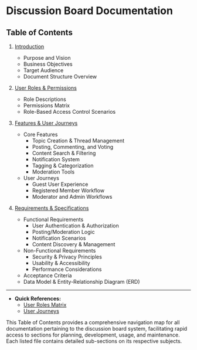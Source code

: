 # Discussion Board Documentation

## Table of Contents

1. [Introduction](./01_discussion_board_introduction.md)
   - Purpose and Vision
   - Business Objectives
   - Target Audience
   - Document Structure Overview

2. [User Roles & Permissions](./02_discussion_board_user_roles_and_permissions.md)
   - Role Descriptions
   - Permissions Matrix
   - Role-Based Access Control Scenarios

3. [Features & User Journeys](./03_discussion_board_features_and_user_journeys.md)
   - Core Features
     - Topic Creation & Thread Management
     - Posting, Commenting, and Voting
     - Content Search & Filtering
     - Notification System
     - Tagging & Categorization
     - Moderation Tools
   - User Journeys
     - Guest User Experience
     - Registered Member Workflow
     - Moderator and Admin Workflows

4. [Requirements & Specifications](./04_discussion_board_requirements_and_specifications.md)
   - Functional Requirements
     - User Authentication & Authorization
     - Posting/Moderation Logic
     - Notification Scenarios
     - Content Discovery & Management
   - Non-Functional Requirements
     - Security & Privacy Principles
     - Usability & Accessibility
     - Performance Considerations
   - Acceptance Criteria
   - Data Model & Entity-Relationship Diagram (ERD)

---

- **Quick References:**
  - [User Roles Matrix](./02_discussion_board_user_roles_and_permissions.md#permissions-matrix)
  - [User Journeys](./03_discussion_board_features_and_user_journeys.md#user-journeys)

This Table of Contents provides a comprehensive navigation map for all documentation pertaining to the discussion board system, facilitating rapid access to sections for planning, development, usage, and maintenance. Each listed file contains detailed sub-sections on its respective subjects.